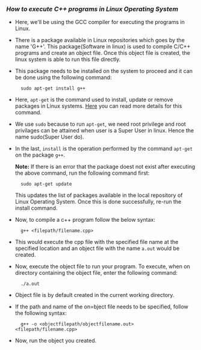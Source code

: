 ### ***How to execute C++ programs in Linux Operating System*** #
* Here, we'll be using the GCC compiler for executing the programs in Linux.
* There is a package available in Linux repositories which goes by the name 'G++'. This package(Software in linux) is used to compile C/C++ programs and create an object file. Once this object file is created, the linux system is able to run this file directly.
* This package needs to be installed on the system to proceed and it can be done using the following command:
        
        sudo apt-get install g++
* Here, `apt-get` is the command used to install, update or remove packages in Linux systems. [Here](https://www.computerhope.com/unix/apt-get.htm) you can read more details for this command.
* We use `sudo` because to run `apt-get`, we need root privilege and root privilages can be attained when user is a Super User in linux. Hence the name sudo(Super User do).
* In the last, `install` is the operation performed by the command `apt-get` on the package `g++`.

    **Note:** If there is an error that the package doest not exist after executing the above command, run the following command first:
    
        sudo apt-get update
    This updates the list of packages available in the local repository of Linux Operating System.
    Once this is done successfully, re-run the install command.
* Now, to compile a c++ program follow the below syntax:

        g++ <filepath/filename.cpp>
* This would execute the cpp file with the specified file name at the specified location and an object file with the name `a.out` would be created.
* Now, execute the object file to run your program. To execute, when on directory containing the object file, enter the following command:

        ./a.out
* Object file is by default created in the current working directory.
* If the path and name of the on=bject file needs to be specified, follow the following syntax:

        g++ -o <objectfilepath/objectfilename.out> <filepath/filename.cpp>
* Now, run the object you created.
